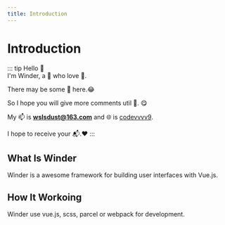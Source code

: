 ```yaml
---
title: Introduction
---
```

# Introduction
::: tip Hello 
:tada:  
I'm Winder, a :boy: who love :basketball:.

There may be some :bug: here.:joy:

So I hope you will give more comments util :100:. :yum:

My :mailbox: is **wslsdust@163.com** and :globe_with_meridians: is [codevvvv9](https://github.com/codevvvv9/winder).

I hope to receive your :mailbox_with_mail:.:heart:
:::
## What Is Winder
Winder is a awesome framework for building user interfaces with Vue.js.
## How It Workoing
Winder use vue.js, scss, parcel or webpack for development.
